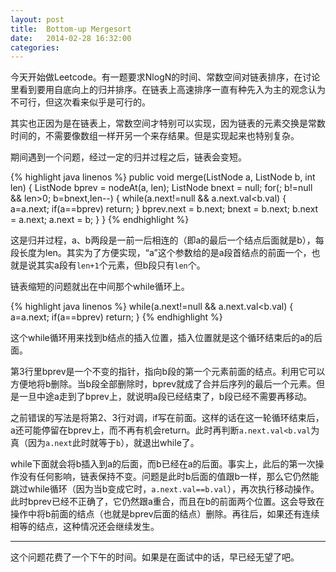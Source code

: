 ```yaml
---
layout: post
title:  Bottom-up Mergesort
date:   2014-02-28 16:32:00
categories:
---
```


今天开始做Leetcode。有一题要求NlogN的时间、常数空间对链表排序，在讨论里看到要用自底向上的归并排序。在链表上高速排序一直有种先入为主的观念认为不可行，但这次看来似乎是可行的。

其实也正因为是在链表上，常数空间才特别可以实现，因为链表的元素交换是常数时间的，不需要像数组一样开另一个来存结果。但是实现起来也特别复杂。

期间遇到一个问题，经过一定的归并过程之后，链表会变短。

{% highlight java linenos %}
    public void merge(ListNode a, ListNode b, int len) {
        ListNode bprev = nodeAt(a, len);
        ListNode bnext = null;
        for(; b!=null && len>0; b=bnext,len--) {
            while(a.next!=null && a.next.val<b.val) {
                a=a.next;
                if(a==bprev) return;
            }
            bprev.next = b.next;
            bnext = b.next;
            b.next = a.next;
            a.next = b;
        }
    }
{% endhighlight %}

这是归并过程，a、b两段是一前一后相连的（即a的最后一个结点后面就是b），每段长度为len。其实为了方便实现，“a”这个参数给的是a段首结点的前面一个，也就是说其实a段有`len+1`个元素，但b段只有`len`个。

链表缩短的问题就出在中间那个while循环上。

{% highlight java linenos %}
while(a.next!=null && a.next.val<b.val) {
    a=a.next;
    if(a==bprev) return;
}
{% endhighlight %}

这个while循环用来找到b结点的插入位置，插入位置就是这个循环结束后的a的后面。

第3行里bprev是一个不变的指针，指向b段的第一个元素前面的结点。利用它可以方便地将b删除。当b段全部删除时，bprev就成了合并后序列的最后一个元素。但是一旦中途a走到了bprev上，就说明a段已经结束了，b段已经不需要再移动。

之前错误的写法是将第2、3行对调，if写在前面。这样的话在这一轮循环结束后，a还可能停留在bprev上，而不再有机会return。此时再判断`a.next.val<b.val`为真（因为`a.next`此时就等于`b`），就退出while了。

while下面就会将b插入到a的后面，而b已经在a的后面。事实上，此后的第一次操作没有任何影响，链表保持不变。问题是此时b后面的值跟b一样，那么它仍然能跳过while循环（因为当b变成它时，`a.next.val==b.val`），再次执行移动操作。此时bprev已经不正确了，它仍然跟a重合，而且在b的前面两个位置。这会导致在操作中将b前面的结点（也就是bprev后面的结点）删除。再往后，如果还有连续相等的结点，这种情况还会继续发生。

-----------

这个问题花费了一个下午的时间。如果是在面试中的话，早已经无望了吧。
